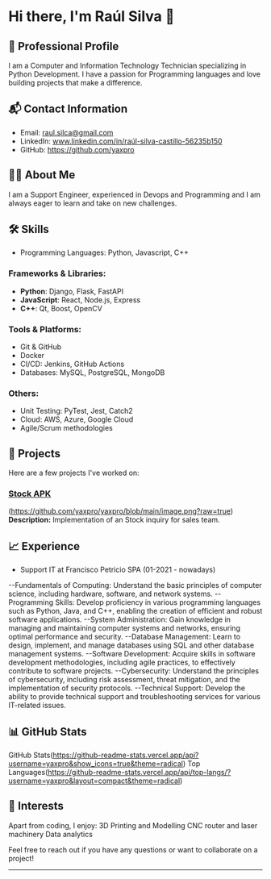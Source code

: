 # Hi there, I'm Raúl Silva 👋

## 💼 Professional Profile
I am a Computer and Information Technology Technician specializing in Python Development. I have a passion for Programming languages and love building projects that make a difference.

## 📬 Contact Information
- Email: raul.silca@gmail.com
- LinkedIn: www.linkedin.com/in/raúl-silva-castillo-56235b150
- GitHub: https://github.com/yaxpro

## 👨‍💻 About Me
I am a Support Engineer, experienced in Devops and Programming and I am always eager to learn and take on new challenges.

## 🛠️ Skills
- Programming Languages: Python, Javascript, C++

### Frameworks & Libraries:
- **Python**: Django, Flask, FastAPI
- **JavaScript**: React, Node.js, Express
- **C++**: Qt, Boost, OpenCV

### Tools & Platforms:
- Git & GitHub
- Docker
- CI/CD: Jenkins, GitHub Actions
- Databases: MySQL, PostgreSQL, MongoDB

### Others:
- Unit Testing: PyTest, Jest, Catch2
- Cloud: AWS, Azure, Google Cloud
- Agile/Scrum methodologies

## 🚀 Projects
Here are a few projects I've worked on:

### [Stock APK](https://github.com/yaxpro/consultastock)
(https://github.com/yaxpro/yaxpro/blob/main/image.png?raw=true) 
**Description:** Implementation of an Stock inquiry for sales team.

## 📈 Experience
- Support IT at Francisco Petricio SPA (01-2021 - nowadays)

--Fundamentals of Computing: Understand the basic principles of computer science, including hardware, software, and network systems.
--Programming Skills: Develop proficiency in various programming languages such as Python, Java, and C++, enabling the creation of efficient and robust software applications.
--System Administration: Gain knowledge in managing and maintaining computer systems and networks, ensuring optimal performance and security.
--Database Management: Learn to design, implement, and manage databases using SQL and other database management systems.
--Software Development: Acquire skills in software development methodologies, including agile practices, to effectively contribute to software projects.
--Cybersecurity: Understand the principles of cybersecurity, including risk assessment, threat mitigation, and the implementation of security protocols.
--Technical Support: Develop the ability to provide technical support and troubleshooting services for various IT-related issues.

## 📊 GitHub Stats
GitHub Stats(https://github-readme-stats.vercel.app/api?username=yaxpro&show_icons=true&theme=radical)
Top Languages(https://github-readme-stats.vercel.app/api/top-langs/?username=yaxpro&layout=compact&theme=radical)



## 🎨 Interests
Apart from coding, I enjoy:
3D Printing and Modelling
CNC router and laser machinery
Data analytics

Feel free to reach out if you have any questions or want to collaborate on a project!

---


